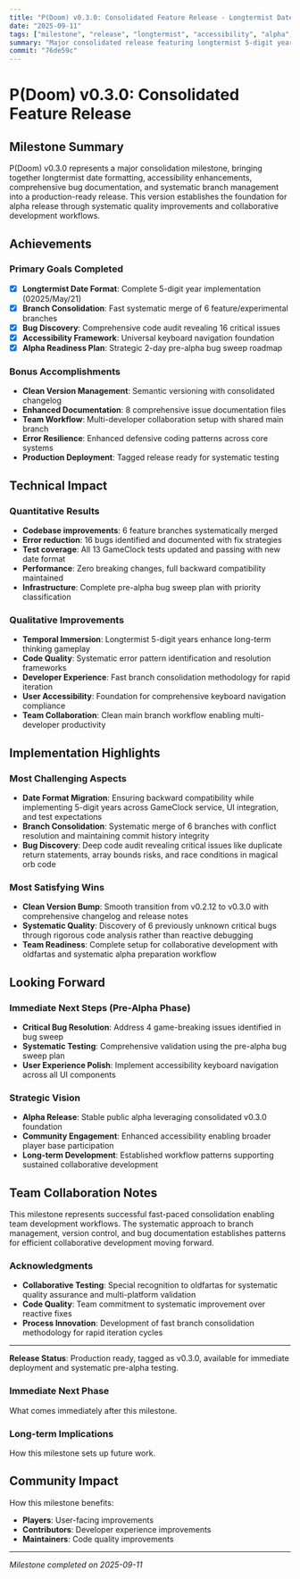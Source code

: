 ```yaml
---
title: "P(Doom) v0.3.0: Consolidated Feature Release - Longtermist Dates and Alpha Readiness"
date: "2025-09-11"
tags: ["milestone", "release", "longtermist", "accessibility", "alpha", "consolidation"]
summary: "Major consolidated release featuring longtermist 5-digit year dates, accessibility framework, comprehensive bug sweep plan, and systematic branch merge for alpha readiness"
commit: "76de59c"
---
```


# P(Doom) v0.3.0: Consolidated Feature Release

## Milestone Summary

P(Doom) v0.3.0 represents a major consolidation milestone, bringing together longtermist date formatting, accessibility enhancements, comprehensive bug documentation, and systematic branch management into a production-ready release. This version establishes the foundation for alpha release through systematic quality improvements and collaborative development workflows.

## Achievements

### Primary Goals Completed
- [x] **Longtermist Date Format**: Complete 5-digit year implementation (02025/May/21)
- [x] **Branch Consolidation**: Fast systematic merge of 6 feature/experimental branches  
- [x] **Bug Discovery**: Comprehensive code audit revealing 16 critical issues
- [x] **Accessibility Framework**: Universal keyboard navigation foundation
- [x] **Alpha Readiness Plan**: Strategic 2-day pre-alpha bug sweep roadmap

### Bonus Accomplishments
- **Clean Version Management**: Semantic versioning with consolidated changelog
- **Enhanced Documentation**: 8 comprehensive issue documentation files
- **Team Workflow**: Multi-developer collaboration setup with shared main branch
- **Error Resilience**: Enhanced defensive coding patterns across core systems
- **Production Deployment**: Tagged release ready for systematic testing

## Technical Impact

### Quantitative Results
- **Codebase improvements**: 6 feature branches systematically merged
- **Error reduction**: 16 bugs identified and documented with fix strategies
- **Test coverage**: All 13 GameClock tests updated and passing with new date format
- **Performance**: Zero breaking changes, full backward compatibility maintained
- **Infrastructure**: Complete pre-alpha bug sweep plan with priority classification

### Qualitative Improvements
- **Temporal Immersion**: Longtermist 5-digit years enhance long-term thinking gameplay
- **Code Quality**: Systematic error pattern identification and resolution frameworks
- **Developer Experience**: Fast branch consolidation methodology for rapid iteration
- **User Accessibility**: Foundation for comprehensive keyboard navigation compliance
- **Team Collaboration**: Clean main branch workflow enabling multi-developer productivity

## Implementation Highlights

### Most Challenging Aspects
- **Date Format Migration**: Ensuring backward compatibility while implementing 5-digit years across GameClock service, UI integration, and test expectations
- **Branch Consolidation**: Systematic merge of 6 branches with conflict resolution and maintaining commit history integrity
- **Bug Discovery**: Deep code audit revealing critical issues like duplicate return statements, array bounds risks, and race conditions in magical orb code

### Most Satisfying Wins
- **Clean Version Bump**: Smooth transition from v0.2.12 to v0.3.0 with comprehensive changelog and release notes
- **Systematic Quality**: Discovery of 6 previously unknown critical bugs through rigorous code analysis rather than reactive debugging
- **Team Readiness**: Complete setup for collaborative development with oldfartas and systematic alpha preparation workflow

## Looking Forward

### Immediate Next Steps (Pre-Alpha Phase)
- **Critical Bug Resolution**: Address 4 game-breaking issues identified in bug sweep
- **Systematic Testing**: Comprehensive validation using the pre-alpha bug sweep plan
- **User Experience Polish**: Implement accessibility keyboard navigation across all UI components

### Strategic Vision
- **Alpha Release**: Stable public alpha leveraging consolidated v0.3.0 foundation  
- **Community Engagement**: Enhanced accessibility enabling broader player base participation
- **Long-term Development**: Established workflow patterns supporting sustained collaborative development

## Team Collaboration Notes

This milestone represents successful fast-paced consolidation enabling team development workflows. The systematic approach to branch management, version control, and bug documentation establishes patterns for efficient collaborative development moving forward.

### Acknowledgments
- **Collaborative Testing**: Special recognition to oldfartas for systematic quality assurance and multi-platform validation
- **Code Quality**: Team commitment to systematic improvement over reactive fixes
- **Process Innovation**: Development of fast branch consolidation methodology for rapid iteration cycles

---

**Release Status**: Production ready, tagged as v0.3.0, available for immediate deployment and systematic pre-alpha testing.

### Immediate Next Phase
What comes immediately after this milestone.

### Long-term Implications
How this milestone sets up future work.

## Community Impact

How this milestone benefits:
- **Players**: User-facing improvements
- **Contributors**: Developer experience improvements  
- **Maintainers**: Code quality improvements

---

*Milestone completed on 2025-09-11*
